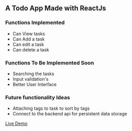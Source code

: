 ## A Todo App Made with ReactJs

### Functions Implemented

-   Can View tasks
-   Can Add a task
-   Can edit a task
-   Can delete a task

### Functions To Be Implemented Soon

-   Searching the tasks
-   Input validation's
-   Better User Interface

### Future functionality Ideas

-   Attaching tags to task to sort by tags
-   Connect to the backend api for persistent data storage

[Live Demo](https://nischal-shrestha.github.io/react-todo-app "React Todo App")
